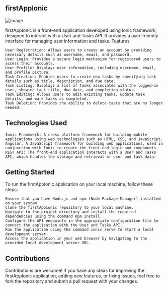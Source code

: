 ## firstAppIonic

![image](https://github.com/VictorPasqual/firstAppIonic/assets/88171791/d14cb3a8-003a-4b38-8da0-715ea0588eba)

firstAppIonic is a front-end application developed using Ionic framework, designed to interact with a User and Tasks API. It provides a user-friendly interface for managing user information and tasks.
Features

    User Registration: Allows users to create an account by providing necessary details such as username, email, and password.
    User Login: Provides a secure login mechanism for registered users to access their accounts.
    User Profile: Displays user information, including username, email, and profile picture.
    Task Creation: Enables users to create new tasks by specifying task details such as title, description, and due date.
    Task Listing: Displays a list of tasks associated with the logged-in user, showing task title, due date, and completion status.
    Task Editing: Allows users to edit existing tasks, update task details, and mark tasks as completed.
    Task Deletion: Provides the ability to delete tasks that are no longer needed.
    
## Technologies Used

    Ionic Framework: A cross-platform framework for building mobile applications using web technologies such as HTML, CSS, and JavaScript.
    Angular: A JavaScript framework for building web applications, used in conjunction with Ionic to create the front-end logic and components.
    REST API: The front-end application interacts with a User and Tasks API, which handles the storage and retrieval of user and task data.

## Getting Started

To run the firstAppIonic application on your local machine, follow these steps:

    Ensure that you have Node.js and npm (Node Package Manager) installed on your system.
    Clone the firstAppIonic repository to your local machine.
    Navigate to the project directory and install the required dependencies using the command npm install.
    Configure the API endpoints in the appropriate configuration file to connect the application with the User and Tasks API.
    Run the application using the command ionic serve to start a local development server.
    Access the application in your web browser by navigating to the provided local development server URL.

## Contributions

Contributions are welcome! If you have any ideas for improving the firstAppIonic application, adding new features, or fixing issues, feel free to fork the repository and submit a pull request with your changes.
